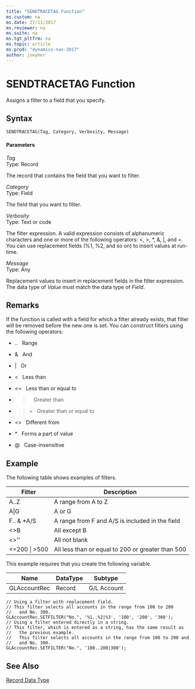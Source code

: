 ```yaml
---
title: "SENDTRACETAG Function"
ms.custom: na
ms.date: 27/11/2017
ms.reviewer: na
ms.suite: na
ms.tgt_pltfrm: na
ms.topic: article
ms.prod: "dynamics-nav-2017"
author: jswymer
---
```

# SENDTRACETAG Function
Assigns a filter to a field that you specify.  
  
## Syntax  
  
```  
SENDTRACETAG(Tag, Category, Verbosity, Message)  
```  
  
#### Parameters  
 *Tag*  
 Type: Record  
  
 The record that contains the field that you want to filter.  
  
 *Category*  
 Type: Field  
  
 The field that you want to filter.  
  
 *Verbosity*  
 Type: Text or code  
  
 The filter expression. A valid expression consists of alphanumeric characters and one or more of the following operators: \<, >, \*, &, &#124;, and =. You can use replacement fields \(%1, %2, and so on\) to insert values at run-time.  
  
 *Message*  
 Type: Any  
  
 Replacement values to insert in replacement fields in the filter expression. The data type of *Value* must match the data type of *Field*.  
  
## Remarks  
 If the function is called with a field for which a filter already exists, that filter will be removed before the new one is set. You can construct filters using the following operators:  
  
-   ..   Range  
  
-   &   And  
  
-   &#124;   Or  
  
-   \<   Less than  
  
-   \<=   Less than or equal to  
  
-   >   Greater than  
  
-   >=   Greater than or equal to  
  
-   \<>   Different from  
  
-   \*   Forms a part of value  
  
-   @   Case-insensitive  
  
## Example  
 The following table shows examples of filters.  
  
|Filter|Description|  
|------------|-----------------|  
|A..Z|A range from A to Z|  
|A&#124;G|A or G|  
|F.. & \*A/S|A range from F and A/S is included in the field|  
|\<>B|All except B|  
|\<>''|All not blank|  
|\<=200 &#124; >500|All less than or equal to 200 or greater than 500|  
  
 This example requires that you create the following variable.  
  
|Name|DataType|Subtype|  
|----------|--------------|-------------|  
|GLAccountRec|Record|G/L Account|  
  
```  
// Using a filter with replacement field.  
// This filter selects all accounts in the range from 100 to 200   
//   and No. 300.  
GLAccountRec.SETFILTER("No.", '%1..%2|%3', '100', '200', '300');  
// Using a filter entered directly in a string.  
// This filter, which is entered as a string, has the same result as  
//   the previous example.   
//   This filter selects all accounts in the range from 100 to 200 and   
//   and No. 300.  
GLAccountRec.SETFILTER("No.", '100..200|300');   
```  
  
## See Also  
 [Record Data Type](Record-Data-Type.md)